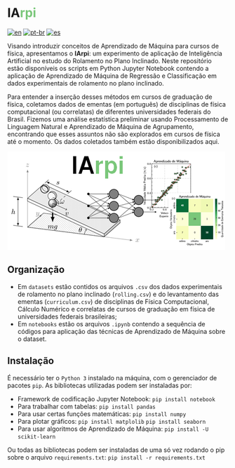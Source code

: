 # <font color=''>IA</font><font color='#7ac77a'>rpi</font>

[![en](https://img.shields.io/badge/lang-en-red.svg)](https://github.com/simcomat/IArpi/blob/main/README.md) [![pt-br](https://img.shields.io/badge/lang-pt--br-green.svg)](https://github.com/simcomat/IArpi/blob/main/README.pt-br.md) [![es](https://img.shields.io/badge/lang-es-yellow.svg)](https://github.com/simcomat/IArpi/blob/main/README.es.md)

Visando introduzir conceitos de Aprendizado de Máquina para cursos de física, apresentamos o **IArpi**: um experimento de aplicação de Inteligência Artificial no estudo do Rolamento no Plano Inclinado. Neste repositório estão disponíveis os scripts em Python Jupyter Notebook contendo a aplicação de Aprendizado de Máquina de Regressão e Classificação em dados experimentais de rolamento no plano inclinado.


Para entender a inserção desses métodos em cursos de graduação de física, coletamos dados de ementas (em português) de disciplinas de física computacional (ou correlatas) de diferentes universidades federais do Brasil. Fizemos uma análise estatística preliminar usando Processamento de Linguagem Natural e Aprendizado de Máquina de Agrupamento, encontrando que esses assuntos não são explorados em cursos de física até o momento. Os dados coletados também estão disponibilizados aqui. 

![](https://github.com/simcomat/IArpi/blob/main/iarpi.png)


## Organização
- Em `datasets` estão contidos os arquivos `.csv` dos dados experimentais de rolamento no plano inclinado (`rolling.csv`) e do levantamento das ementas (`curriculum.csv`) de disciplinas de Física Computacional, Cálculo Numérico e correlatas de cursos de graduação em física de universidades federais brasileiras;
- Em `notebooks` estão os arquivos `.ipynb` contendo a sequência de códigos para aplicação das técnicas de Aprendizado de Máquina sobre o dataset.


## Instalação

É necessário ter o `Python 3` instalado na máquina, com o gerenciador de pacotes `pip`. As bibliotecas utilizadas podem ser instaladas por:


- Framework de codificação Jupyter Notebook:
`pip install notebook`
- Para trabalhar com tabelas:
`pip install pandas`
- Para usar certas funções matemáticas:
`pip install numpy`
- Para plotar gráficos:
`pip install matplolib`
`pip install seaborn`
- Para usar algoritmos de Aprendizado de Máquina:
`pip install -U scikit-learn`


Ou todas as bibliotecas podem ser instaladas de uma só vez rodando o pip sobre o arquivo `requirements.txt`:
`pip install -r requirements.txt`